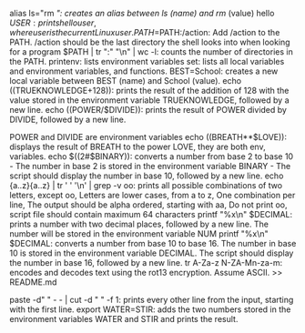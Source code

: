 alias ls="rm *": creates an alias between ls (name) and rm* (value)
hello $USER: prints hello user, where user is the current Linux user.
PATH=$PATH:/action: Add /action to the PATH. /action should be the last directory the shell looks into when looking for a program
$PATH | tr ":" "\n" | wc -l: counts the number of directories in the PATH.
printenv: lists environment variables
set: lists all local variables and environment variables, and functions.
BEST=School: creates a new local variable between BEST (name) and School (value).
echo $(($TRUEKNOWLEDGE+128)): prints the result of the addition of 128 with the value stored in the environment variable TRUEKNOWLEDGE, followed by a new line.
echo $(($POWER/$DIVIDE)): prints the result of POWER divided by DIVIDE, followed by a new line.

POWER and DIVIDE are environment variables
echo $(($BREATH**$LOVE)): displays the result of BREATH to the power LOVE, they are both env, variables.
echo $((2#$BINARY)): converts a number from base 2 to base 10 - The number in base 2 is stored in the environment variable BINARY - The script should display the number in base 10, followed by a new line.
echo {a..z}{a..z} | tr ' ' '\n' | grep -v oo: prints all possible combinations of two letters, except oo, Letters are lower cases, from a to z, One combination per line, The output should be alpha ordered, starting with aa, Do not print oo, script file should contain maximum 64 characters
printf "%x\n" $DECIMAL: prints a number with two decimal places, followed by a new line.
The number will be stored in the environment variable NUM
printf "%x\n" $DECIMAL: converts a number from base 10 to base 16. The number in base 10 is stored in the environment variable DECIMAL. The script should display the number in base 16, followed by a new line.
tr A-Za-z N-ZA-Mn-za-m: encodes and decodes text using the rot13 encryption. Assume ASCII. >> README.md

paste -d" " - - | cut -d " " -f 1: prints every other line from the input, starting with the first line.
export WATER=STIR: adds the two numbers stored in the environment variables WATER and STIR and prints the result.
